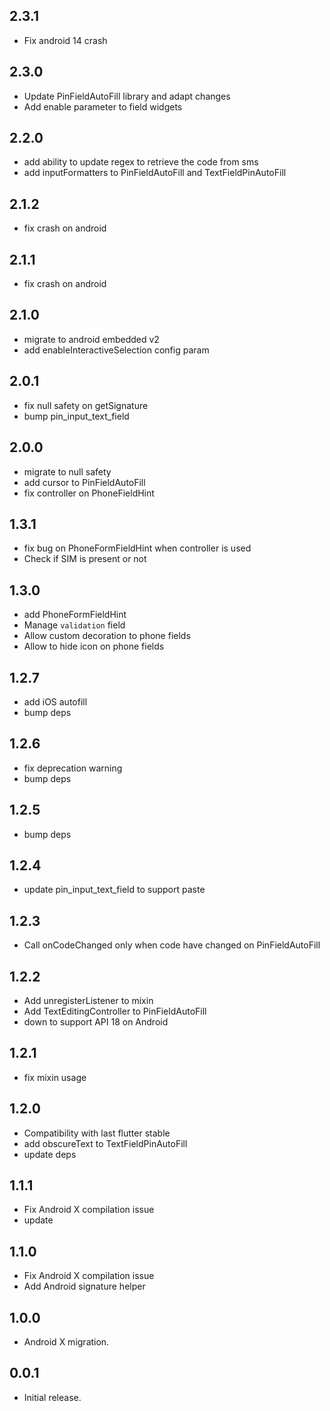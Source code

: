 ## 2.3.1

* Fix android 14 crash

## 2.3.0

* Update PinFieldAutoFill library and adapt changes
* Add enable parameter to field widgets

## 2.2.0

* add ability to update regex to retrieve the code from sms
* add inputFormatters to PinFieldAutoFill and TextFieldPinAutoFill

## 2.1.2

* fix crash on android

## 2.1.1

* fix crash on android

## 2.1.0

* migrate to android embedded v2
* add enableInteractiveSelection config param

## 2.0.1

* fix null safety on getSignature
* bump pin_input_text_field

## 2.0.0

* migrate to null safety
* add cursor to PinFieldAutoFill
* fix controller on PhoneFieldHint

## 1.3.1

* fix bug on PhoneFormFieldHint when controller is used
* Check if SIM is present or not

## 1.3.0

* add PhoneFormFieldHint
* Manage `validation` field
* Allow custom decoration to phone fields
* Allow to hide icon on phone fields

## 1.2.7

* add iOS autofill
* bump deps

## 1.2.6

* fix deprecation warning
* bump deps

## 1.2.5

* bump deps

## 1.2.4

* update pin_input_text_field to support paste

## 1.2.3

* Call onCodeChanged only when code have changed on PinFieldAutoFill

## 1.2.2

* Add unregisterListener to mixin
* Add TextEditingController to PinFieldAutoFill
* down to support API 18 on Android

## 1.2.1

* fix mixin usage

## 1.2.0

* Compatibility with last flutter stable
* add obscureText to TextFieldPinAutoFill
* update deps

## 1.1.1

* Fix Android X compilation issue 
* update 

## 1.1.0

* Fix Android X compilation issue 
* Add Android signature helper

## 1.0.0

* Android X migration.

## 0.0.1

* Initial release.
